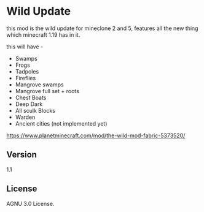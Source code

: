 # Wild Update
this mod is the wild update for mineclone 2 and 5, features all the new thing which minecraft 1.19 has in it.

this will have -
- Swamps
- Frogs
- Tadpoles
- Fireflies
- Mangrove swamps
- Mangrove full set + roots
- Chest Boats
- Deep Dark
- All sculk Blocks
- Warden
- Ancient cities (not implemented yet)

https://www.planetminecraft.com/mod/the-wild-mod-fabric-5373520/

## Version
1.1

## License
AGNU 3.0 License.
